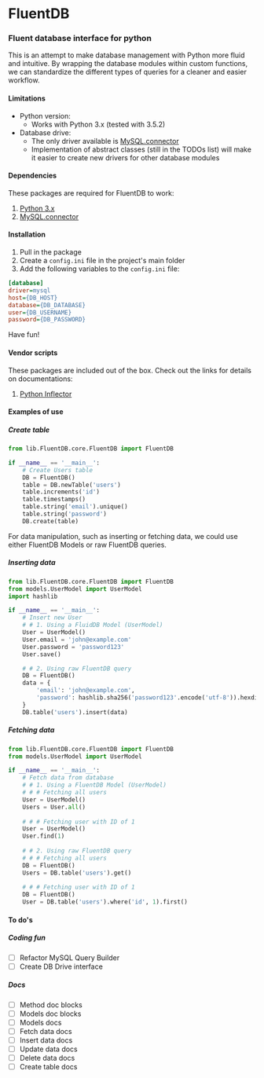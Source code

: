 # FluentDB
### Fluent database interface for python
This is an attempt to make database management with Python more fluid and intuitive. By wrapping the database modules within custom functions, we can standardize the different types of queries for a cleaner and easier workflow.

#### Limitations

- Python version:
    - Works with Python 3.x (tested with 3.5.2)
- Database drive:
    - The only driver available is [MySQL.connector](https://github.com/sanpingz/mysql-connector)
    - Implementation of abstract classes (still in the TODOs list) will make it easier to create new drivers for other database modules

#### Dependencies
These packages are required for FluentDB to work:

1. [Python 3.x](https://www.python.org/)
2. [MySQL.connector](https://github.com/sanpingz/mysql-connector)

#### Installation
1. Pull in the package
2. Create a `config.ini` file in the project's main folder
3. Add the following variables to the `config.ini` file:
```ini
[database]
driver=mysql
host={DB_HOST}
database={DB_DATABASE}
user={DB_USERNAME}
password={DB_PASSWORD}
```
Have fun! 

#### Vendor scripts
These packages are included out of the box. Check out the links for details on documentations:

1. [Python Inflector](https://github.com/ixmatus/inflector)

#### Examples of use

##### Create table

```python
from lib.FluentDB.core.FluentDB import FluentDB

if __name__ == '__main__':
    # Create Users table
    DB = FluentDB()
    table = DB.newTable('users')
    table.increments('id')
    table.timestamps()
    table.string('email').unique()
    table.string('password')
    DB.create(table)

```

For data manipulation, such as inserting or fetching data, we could use either FluentDB Models or raw FluentDB queries.

##### Inserting data


```python
from lib.FluentDB.core.FluentDB import FluentDB
from models.UserModel import UserModel
import hashlib

if __name__ == '__main__':
    # Insert new User
    # # 1. Using a FluidDB Model (UserModel)
    User = UserModel()
    User.email = 'john@example.com'
    User.password = 'password123'
    User.save()

    # # 2. Using raw FluentDB query
    DB = FluentDB()
    data = {
        'email': 'john@example.com',
        'password': hashlib.sha256('password123'.encode('utf-8')).hexdigest()
    }
    DB.table('users').insert(data)

```

##### Fetching data

```python
from lib.FluentDB.core.FluentDB import FluentDB
from models.UserModel import UserModel

if __name__ == '__main__':
    # Fetch data from database
    # # 1. Using a FluentDB Model (UserModel)
    # # # Fetching all users
    User = UserModel()
    Users = User.all()
    
    # # # Fetching user with ID of 1
    User = UserModel()
    User.find(1)
    
    # # 2. Using raw FluentDB query
    # # # Fetching all users
    DB = FluentDB()
    Users = DB.table('users').get()
    
    # # # Fetching user with ID of 1
    DB = FluentDB()
    User = DB.table('users').where('id', 1).first()

```

#### To do's
##### Coding fun
- [ ] Refactor MySQL Query Builder
- [ ] Create DB Drive interface

##### Docs
- [ ] Method doc blocks
- [ ] Models doc blocks
- [ ] Models docs
- [ ] Fetch data docs
- [ ] Insert data docs
- [ ] Update data docs
- [ ] Delete data docs
- [ ] Create table docs

